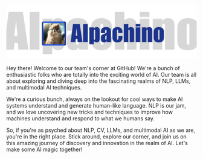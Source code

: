 ![](./alpachino.jpg)

Hey there! Welcome to our team's corner at GitHub! We're a bunch of enthusiastic folks who are totally into the exciting world of AI. Our team is all about exploring and diving deep into the fascinating realms of NLP, LLMs, and multimodal AI techniques.

We're a curious bunch, always on the lookout for cool ways to make AI systems understand and generate human-like language. NLP is our jam, and we love uncovering new tricks and techniques to improve how machines understand and respond to what we humans say.

So, if you're as psyched about NLP, CV, LLMs, and multimodal AI as we are, you're in the right place. Stick around, explore our corner, and join us on this amazing journey of discovery and innovation in the realm of AI. Let's make some AI magic together!
